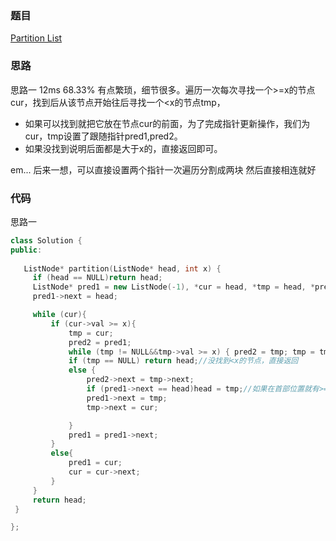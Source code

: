 ### 题目
[Partition List](https://leetcode-cn.com/problems/partition-list/submissions/)
### 思路
思路一 12ms 68.33% 有点繁琐，细节很多。遍历一次每次寻找一个>=x的节点cur，找到后从该节点开始往后寻找一个<x的节点tmp，

+ 如果可以找到就把它放在节点cur的前面，为了完成指针更新操作，我们为cur，tmp设置了跟随指针pred1,pred2。
+ 如果没找到说明后面都是大于x的，直接返回即可。

em... 后来一想，可以直接设置两个指针一次遍历分割成两块 然后直接相连就好
### 代码
思路一

```c++
class Solution {
public:
    
   ListNode* partition(ListNode* head, int x) {
	 if (head == NULL)return head;
	 ListNode* pred1 = new ListNode(-1), *cur = head, *tmp = head, *pred2 = head;
	 pred1->next = head;

	 while (cur){
		 if (cur->val >= x){
			 tmp = cur;
			 pred2 = pred1;
			 while (tmp != NULL&&tmp->val >= x) { pred2 = tmp; tmp = tmp->next; }//寻找tmp(pred2)
			 if (tmp == NULL) return head;//没找到<x的节点，直接返回
			 else {
				 pred2->next = tmp->next;
				 if (pred1->next == head)head = tmp;//如果在首部位置就有>=x的，那就要更新head
				 pred1->next = tmp;
				 tmp->next = cur;

			 }
			 pred1 = pred1->next;
		 }
		 else{
			 pred1 = cur;
			 cur = cur->next;
		 }
	 }
	 return head;
 }

};
```
